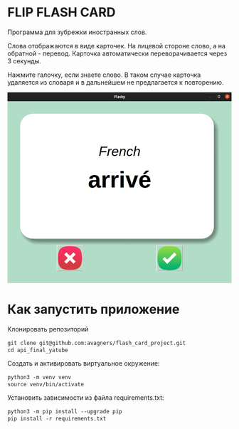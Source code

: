 # FLIP FLASH CARD

Программа для зубрежки иностранных слов.

Слова отображаются в виде карточек. На лицевой стороне слово, а на обратной - перевод. Карточка автоматически переворачивается через 3 секунды.

Нажмите галочку, если знаете слово. В таком случае карточка удаляется из словаря и в дальнейшем не предлагается к повторению.

![screen](images/Screenshot.png)

# Как запустить приложение

Клонировать репозиторий
    
    git clone git@github.com:avagners/flash_card_project.git
    cd api_final_yatube

Cоздать и активировать виртуальное окружение:

    python3 -m venv venv
    source venv/bin/activate

Установить зависимости из файла requirements.txt:

    python3 -m pip install --upgrade pip
    pip install -r requirements.txt

